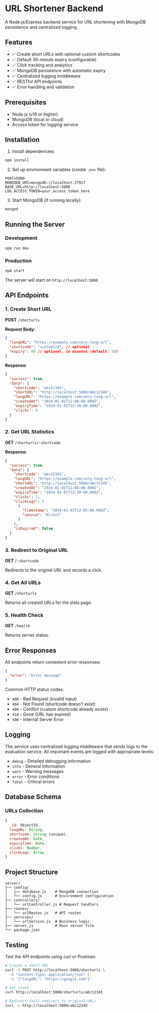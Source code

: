 # URL Shortener Backend

A Node.js/Express backend service for URL shortening with MongoDB persistence and centralized logging.

## Features

- ✅ Create short URLs with optional custom shortcodes
- ✅ Default 30-minute expiry (configurable)
- ✅ Click tracking and analytics
- ✅ MongoDB persistence with automatic expiry
- ✅ Centralized logging middleware
- ✅ RESTful API endpoints
- ✅ Error handling and validation

## Prerequisites

- Node.js (v16 or higher)
- MongoDB (local or cloud)
- Access token for logging service

## Installation

1. Install dependencies:
```bash
npm install
```

2. Set up environment variables (create `.env` file):
```env
PORT=5000
MONGODB_URI=mongodb://localhost:27017
BASE_URL=http://localhost:5000
LOG_ACCESS_TOKEN=your_access_token_here
```

3. Start MongoDB (if running locally):
```bash
mongod
```

## Running the Server

### Development
```bash
npm run dev
```

### Production
```bash
npm start
```

The server will start on `http://localhost:5000`

## API Endpoints

### 1. Create Short URL
**POST** `/shorturls`

**Request Body:**
```json
{
  "longURL": "https://example.com/very-long-url",
  "shortcode": "custom123", // optional
  "expiry": 60 // optional, in minutes (default: 30)
}
```

**Response:**
```json
{
  "success": true,
  "data": {
    "shortcode": "abc12345",
    "shortURL": "http://localhost:5000/abc12345",
    "longURL": "https://example.com/very-long-url",
    "createdAt": "2024-01-01T12:00:00.000Z",
    "expiryTime": "2024-01-01T12:30:00.000Z",
    "clicks": 0
  }
}
```

### 2. Get URL Statistics
**GET** `/shorturls/:shortcode`

**Response:**
```json
{
  "success": true,
  "data": {
    "shortcode": "abc12345",
    "longURL": "https://example.com/very-long-url",
    "shortURL": "http://localhost:5000/abc12345",
    "createdAt": "2024-01-01T12:00:00.000Z",
    "expiryTime": "2024-01-01T12:30:00.000Z",
    "clicks": 5,
    "clickLogs": [
      {
        "timestamp": "2024-01-01T12:05:00.000Z",
        "source": "direct"
      }
    ],
    "isExpired": false
  }
}
```

### 3. Redirect to Original URL
**GET** `/:shortcode`

Redirects to the original URL and records a click.

### 4. Get All URLs
**GET** `/shorturls`

Returns all created URLs for the stats page.

### 5. Health Check
**GET** `/health`

Returns server status.

## Error Responses

All endpoints return consistent error responses:

```json
{
  "error": "Error message"
}
```

Common HTTP status codes:
- `400` - Bad Request (invalid input)
- `404` - Not Found (shortcode doesn't exist)
- `409` - Conflict (custom shortcode already exists)
- `410` - Gone (URL has expired)
- `500` - Internal Server Error

## Logging

The service uses centralized logging middleware that sends logs to the evaluation service. All important events are logged with appropriate levels:

- `debug` - Detailed debugging information
- `info` - General information
- `warn` - Warning messages
- `error` - Error conditions
- `fatal` - Critical errors

## Database Schema

### URLs Collection
```javascript
{
  _id: ObjectId,
  longURL: String,
  shortcode: String (unique),
  createdAt: Date,
  expiryTime: Date,
  clicks: Number,
  clickLogs: Array
}
```

## Project Structure

```
server/
├── config/
│   ├── database.js    # MongoDB connection
│   └── config.js      # Environment configuration
├── controllers/
│   └── urlController.js # Request handlers
├── routes/
│   └── urlRoutes.js   # API routes
├── services/
│   └── urlService.js  # Business logic
├── server.js          # Main server file
└── package.json
```

## Testing

Test the API endpoints using curl or Postman:

```bash
# Create a short URL
curl -X POST http://localhost:5000/shorturls \
  -H "Content-Type: application/json" \
  -d '{"longURL": "https://google.com"}'

# Get stats
curl http://localhost:5000/shorturls/abc12345

# Redirect (will redirect to original URL)
curl -L http://localhost:5000/abc12345
``` 